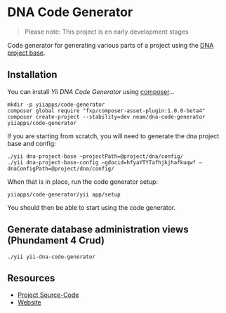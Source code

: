 DNA Code Generator
====================

> Please note: This project is en early development stages

Code generator for generating various parts of a project using the [DNA project base](http://neamlabs.com/dna-project-base/).

Installation
-----------

You can install _Yii DNA Code Generator_ using [composer](https://getcomposer.org/download/)...

    mkdir -p yiiapps/code-generator
    composer global require "fxp/composer-asset-plugin:1.0.0-beta4"
    composer create-project --stability=dev neam/dna-code-generator yiiapps/code-generator

If you are starting from scratch, you will need to generate the dna project base and config:

    ./yii dna-project-base —projectPath=@project/dna/config/
    ./yii dna-project-base-config —gdocid=hfyaYTYTafhjkjhafkuqwf —dnaConfigPath=@project/dna/config/

When that is in place, run the code generator setup:
    
    yiiapps/code-generator/yii app/setup

You should then be able to start using the code generator.

## Generate database administration views (Phundament 4 Crud)

    ./yii yii-dna-code-generator

Resources
---------

- [Project Source-Code](https://github.com/neam/dna-code-generator)
- [Website](http://neamlabs.com/dna-project-base/)
